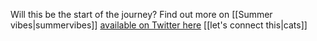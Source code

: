 Will this be the start of the journey? Find out more on [[Summer vibes|summervibes]]
[available on Twitter here](https://twitter.com/RequiemKrow)
[[let's connect this|cats]]